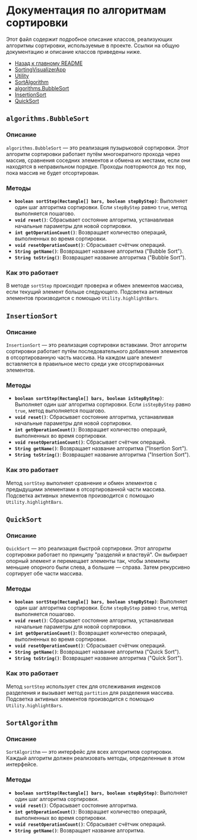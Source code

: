 # Документация по алгоритмам сортировки

Этот файл содержит подробное описание классов, реализующих алгоритмы сортировки, используемые в проекте. Ссылки на общую документацию и описание классов приведены ниже.

- [Назад к главному README](../../../../../../README.md)
- [SortingVisualizerApp](../README.md#sortingvisualizerapp)
- [Utility](../README.md#utility)
- [SortAlgorithm](#sortalgorithm)
- [algorithms.BubbleSort](#bubblesort)
- [InsertionSort](#insertionsort)
- [QuickSort](#quicksort)

## `algorithms.BubbleSort`

### Описание

`algorithms.BubbleSort` — это реализация пузырьковой сортировки. Этот алгоритм сортировки работает путём многократного прохода через массив, сравнения соседних элементов и обмена их местами, если они находятся в неправильном порядке. Проходы повторяются до тех пор, пока массив не будет отсортирован.

### Методы

- **`boolean sortStep(Rectangle[] bars, boolean stepByStep)`**: Выполняет один шаг алгоритма сортировки. Если `stepByStep` равно `true`, метод выполняется пошагово.
- **`void reset()`**: Сбрасывает состояние алгоритма, устанавливая начальные параметры для новой сортировки.
- **`int getOperationCount()`**: Возвращает количество операций, выполненных во время сортировки.
- **`void resetOperationCount()`**: Сбрасывает счётчик операций.
- **`String getName()`**: Возвращает название алгоритма ("Bubble Sort").
- **`String toString()`**: Возвращает название алгоритма ("Bubble Sort").

### Как это работает

В методе `sortStep` происходит проверка и обмен элементов массива, если текущий элемент больше следующего. Подсветка активных элементов производится с помощью `Utility.highlightBars`.

## `InsertionSort`

### Описание

`InsertionSort` — это реализация сортировки вставками. Этот алгоритм сортировки работает путём последовательного добавления элементов в отсортированную часть массива. На каждом шаге элемент вставляется в правильное место среди уже отсортированных элементов.

### Методы

- **`boolean sortStep(Rectangle[] bars, boolean isStepByStep)`**: Выполняет один шаг алгоритма сортировки. Если `isStepByStep` равно `true`, метод выполняется пошагово.
- **`void reset()`**: Сбрасывает состояние алгоритма, устанавливая начальные параметры для новой сортировки.
- **`int getOperationCount()`**: Возвращает количество операций, выполненных во время сортировки.
- **`void resetOperationCount()`**: Сбрасывает счётчик операций.
- **`String getName()`**: Возвращает название алгоритма ("Insertion Sort").
- **`String toString()`**: Возвращает название алгоритма ("Insertion Sort").

### Как это работает

Метод `sortStep` выполняет сравнение и обмен элементов с предыдущими элементами в отсортированной части массива. Подсветка активных элементов производится с помощью `Utility.highlightBars`.

## `QuickSort`

### Описание

`QuickSort` — это реализация быстрой сортировки. Этот алгоритм сортировки работает по принципу "разделяй и властвуй". Он выбирает опорный элемент и перемещает элементы так, чтобы элементы меньшие опорного были слева, а большие — справа. Затем рекурсивно сортирует обе части массива.

### Методы

- **`boolean sortStep(Rectangle[] bars, boolean stepByStep)`**: Выполняет один шаг алгоритма сортировки. Если `stepByStep` равно `true`, метод выполняется пошагово.
- **`void reset()`**: Сбрасывает состояние алгоритма, устанавливая начальные параметры для новой сортировки.
- **`int getOperationCount()`**: Возвращает количество операций, выполненных во время сортировки.
- **`void resetOperationCount()`**: Сбрасывает счётчик операций.
- **`String getName()`**: Возвращает название алгоритма ("Quick Sort").
- **`String toString()`**: Возвращает название алгоритма ("Quick Sort").

### Как это работает

Метод `sortStep` использует стек для отслеживания индексов разделения и вызывает метод `partition` для разделения массива. Подсветка активных элементов производится с помощью `Utility.highlightBars`.

## `SortAlgorithm`

### Описание

`SortAlgorithm` — это интерфейс для всех алгоритмов сортировки. Каждый алгоритм должен реализовать методы, определенные в этом интерфейсе.

### Методы

- **`boolean sortStep(Rectangle[] bars, boolean stepByStep)`**: Выполняет один шаг алгоритма сортировки.
- **`void reset()`**: Сбрасывает состояние алгоритма.
- **`int getOperationCount()`**: Возвращает количество операций, выполненных во время сортировки.
- **`void resetOperationCount()`**: Сбрасывает счётчик операций.
- **`String getName()`**: Возвращает название алгоритма.
